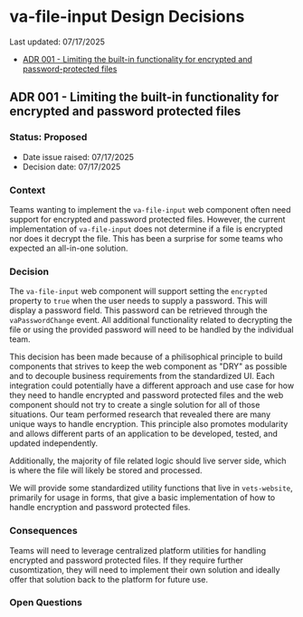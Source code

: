 # va-file-input Design Decisions
Last updated: 07/17/2025

- [ADR 001 - Limiting the built-in functionality for encrypted and password-protected files](#ADR-001---Limiting-the-built-in-functionality-for-encrypted-and-password-protected-files)


## ADR 001 - Limiting the built-in functionality for encrypted and password protected files

### Status: Proposed

- Date issue raised: 07/17/2025
- Decision date: 07/17/2025

### Context
Teams wanting to implement the `va-file-input` web component often need support for encrypted and password protected files. However, the current implementation of `va-file-input` does not determine if a file is encrypted nor does it decrypt the file. This has been a surprise for some teams who expected an all-in-one solution.

### Decision
The `va-file-input` web component will support setting the `encrypted` property to `true` when the user needs to supply a password. This will display a password field. This password can be retrieved through the `vaPasswordChange` event. All additional functionality related to decrypting the file or using the provided password will need to be handled by the individual team.

This decision has been made because of a philisophical principle to build components that strives to keep the web component as "DRY" as possible and to decouple business requirements from the standardized UI. Each integration could potentially have a different approach and use case for how they need to handle encrypted and password protected files and the web component should not try to create a single solution for all of those situations. Our team performed research that revealed there are many unique ways to handle encryption. This principle also promotes modularity and allows different parts of an application to be developed, tested, and updated independently. 

Additionally, the majority of file related logic should live server side, which is where the file will likely be stored and processed.

We will provide some standardized utility functions that live in `vets-website`, primarily for usage in forms, that give a basic implementation of how to handle encryption and password protected files.

### Consequences
Teams will need to leverage centralized platform utilities for handling encrypted and password protected files. If they require further cusomtization, they will need to implement their own solution and ideally offer that solution back to the platform for future use.

### Open Questions
